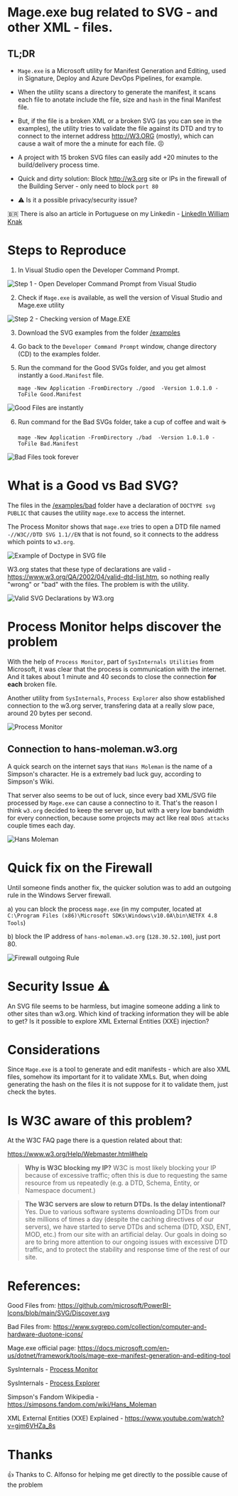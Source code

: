 # Mage.exe bug related to SVG - and other XML - files.

## TL;DR
- `Mage.exe` is a Microsoft utility for Manifest Generation and Editing, used in Signature, Deploy and Azure DevOps Pipelines, for example.

- When the utility scans a directory to generate the manifest, it scans each file to anotate include the file, size and `hash` in the final Manifest file.

- But, if the file is a broken XML or a broken SVG (as you can see in the examples), the utility tries to validate the file against its DTD and try to connect to the internet address http://W3.ORG (mostly), which can cause a wait of more the a minute for each file. 😣

- A project with 15 broken SVG files can easily add +20 minutes to the build/delivery process time.

- Quick and dirty solution: Block http://w3.org site or IPs in the firewall of the Building Server - only need to block `port 80`

- ⚠ Is it a possible privacy/security issue?

🇧🇷 There is also an article in Portuguese on my Linkedin - [LinkedIn William Knak](https://www.linkedin.com/pulse/um-host-muito-azarado-da-w3org-pode-estar-deixando-seu-william-knak/?trackingId=mCHI1dNIRTy5R57CH6Ro0A%3D%3D)

# Steps to Reproduce
1. In Visual Studio open the Developer Command Prompt.

![Step 1 - Open Developer Command Prompt from Visual Studio](img/developer-command-prompt.png)

2. Check if `Mage.exe` is available, as well the version of Visual Studio and Mage.exe utility

![Step 2 - Checking version of Mage.EXE](img/developer-command-prompt-mage.png)

3. Download the SVG examples from the folder [/examples](/examples)

4. Go back to the `Developer Command Prompt` window, change directory (CD) to the examples folder.

5. Run the command for the Good SVGs folder, and you get almost instantly a `Good.Manifest` file.

    ```mage -New Application -FromDirectory ./good  -Version 1.0.1.0 -ToFile Good.Manifest```

![Good Files are instantly](img/image-good-instantly.png)

6. Run command for the Bad SVGs folder, take a cup of coffee and wait ☕

    ```mage -New Application -FromDirectory ./bad  -Version 1.0.1.0 -ToFile Bad.Manifest```

![Bad Files took forever](img/image-bad-takes-forever.png)

# What is a Good vs Bad SVG?

The files in the [/examples/bad](/examples/bad) folder have a declaration of `DOCTYPE svg PUBLIC` that causes the utility `mage.exe` to access the internet. 

The Process Monitor shows that `mage.exe` tries to open a DTD file named `-//W3C//DTD SVG 1.1//EN` that is not found, so it connects to the address which points to `w3.org`.

![Example of Doctype in SVG file](img/svg-doctype-public.png)

W3.org states that these type of declarations are valid - https://www.w3.org/QA/2002/04/valid-dtd-list.htm, so nothing really "wrong" or "bad" with the files. The problem is with the utility.

![Valid SVG Declarations by W3.org](img/w3-valid-svg-optional-declarations.png)

# Process Monitor helps discover the problem

With the help of `Process Monitor`, part of `SysInternals Utilities` from Microsoft, it was clear that the process is communication with the internet. And it takes about 1 minute and 40 seconds to close the connection __for each__ broken file.

Another utility from `SysInternals`, `Process Explorer` also show established connection to the w3.org server, transfering data at a really slow pace, around 20 bytes per second.

![Process Monitor](img/sysinternals-process-monitor.png)

## Connection to hans-moleman.w3.org

A quick search on the internet says that `Hans Moleman` is the name of a Simpson's character. He is a extremely bad luck guy, according to Simpson's Wiki.

That server also seems to be out of luck, since every bad XML/SVG file processed by `Mage.exe` can cause a connectino to it. That's the reason I think `w3.org` decided to keep the server up, but with a very low bandwidth for every connection, because some projects may act like real `DDoS attacks` couple times each day.

![Hans Moleman](img/Hans_Moleman.webp)

# Quick fix on the Firewall

Until someone finds another fix, the quicker solution was to add an outgoing rule in the Windows Server firewall.

  a) you can block the process `mage.exe` (in my computer, located at `C:\Program Files (x86)\Microsoft SDKs\Windows\v10.0A\bin\NETFX 4.8 Tools`)
  
  b) block the IP address of `hans-moleman.w3.org` (`128.30.52.100`), just port 80.

![Firewall outgoing Rule](img/firewall-block-outgoing-rule.png)


# Security Issue ⚠

An SVG file seems to be harmless, but imagine someone adding a link to other sites than w3.org. Which kind of tracking information they will be able to get? Is it possible to explore XML External Entities (XXE) injection?

# Considerations

Since `Mage.exe` is a tool to generate and edit manifests - which are also XML files, somehow its important for it to validate XMLs. But, when doing generating the hash on the files it is not suppose for it to validate them, just check the bytes.

# Is W3C aware of this problem?

At the W3C FAQ page there is a question related about that: 

https://www.w3.org/Help/Webmaster.html#help

> __Why is W3C blocking my IP?__ W3C is most likely blocking your IP because of excessive traffic; often this is due to requesting the same resource from us repeatedly (e.g. a DTD, Schema, Entity, or Namespace document.) 

> __The W3C servers are slow to return DTDs. Is the delay intentional?__ 
Yes. Due to various software systems downloading DTDs from our site millions of times a day (despite the caching directives of our servers), we have started to serve DTDs and schema (DTD, XSD, ENT, MOD, etc.) from our site with an artificial delay. Our goals in doing so are to bring more attention to our ongoing issues with excessive DTD traffic, and to protect the stability and response time of the rest of our site.

# References: 
Good Files from: https://github.com/microsoft/PowerBI-Icons/blob/main/SVG/Discover.svg

Bad Files from: https://www.svgrepo.com/collection/computer-and-hardware-duotone-icons/

Mage.exe official page:
https://docs.microsoft.com/en-us/dotnet/framework/tools/mage-exe-manifest-generation-and-editing-tool

SysInternals - [Process Monitor](https://docs.microsoft.com/en-us/sysinternals/downloads/procmon)

SysInternals - [Process Explorer](https://docs.microsoft.com/en-us/sysinternals/downloads/process-explorer)

Simpson's Fandom Wikipedia - https://simpsons.fandom.com/wiki/Hans_Moleman

XML External Entities (XXE) Explained - https://www.youtube.com/watch?v=gjm6VHZa_8s

# Thanks

👍 Thanks to C. Alfonso for helping me get directly to the possible cause of the problem
